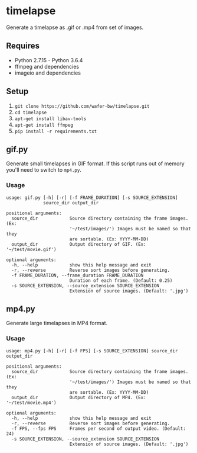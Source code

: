 # timelapse
Generate a timelapse as .gif or .mp4 from set of images.

## Requires
* Python 2.7.15 - Python 3.6.4
* ffmpeg and dependencies
* imageio and dependencies

## Setup
1. `git clone https://github.com/wafer-bw/timelapse.git`
2. `cd timelapse`
3. `apt-get install libav-tools`
4. `apt-get install ffmpeg`
5. `pip install -r requirements.txt`

## gif.py
Generate small timelapses in GIF format. If this script runs out of memory you'll need to switch to `mp4.py`.

### Usage
```
usage: gif.py [-h] [-r] [-f FRAME_DURATION] [-s SOURCE_EXTENSION]
              source_dir output_dir

positional arguments:
  source_dir            Source directory containing the frame images. (Ex:
                        '~/test/images/') Images must be named so that they
                        are sortable. (Ex: YYYY-MM-DD)
  output_dir            Output directory of GIF. (Ex: '~/test/movie.gif')

optional arguments:
  -h, --help            show this help message and exit
  -r, --reverse         Reverse sort images before generating.
  -f FRAME_DURATION, --frame_duration FRAME_DURATION
                        Duration of each frame. (Default: 0.25)
  -s SOURCE_EXTENSION, --source_extension SOURCE_EXTENSION
                        Extension of source images. (Default: '.jpg')
```

## mp4.py
Generate large timelapses in MP4 format.

### Usage
```
usage: mp4.py [-h] [-r] [-f FPS] [-s SOURCE_EXTENSION] source_dir output_dir

positional arguments:
  source_dir            Source directory containing the frame images. (Ex:
                        '~/test/images/') Images must be named so that they
                        are sortable. (Ex: YYYY-MM-DD)
  output_dir            Output directory of MP4. (Ex: '~/test/movie.mp4')

optional arguments:
  -h, --help            show this help message and exit
  -r, --reverse         Reverse sort images before generating.
  -f FPS, --fps FPS     Frames per second of output video. (Default: 24)
  -s SOURCE_EXTENSION, --source_extension SOURCE_EXTENSION
                        Extension of source images. (Default: '.jpg')
```